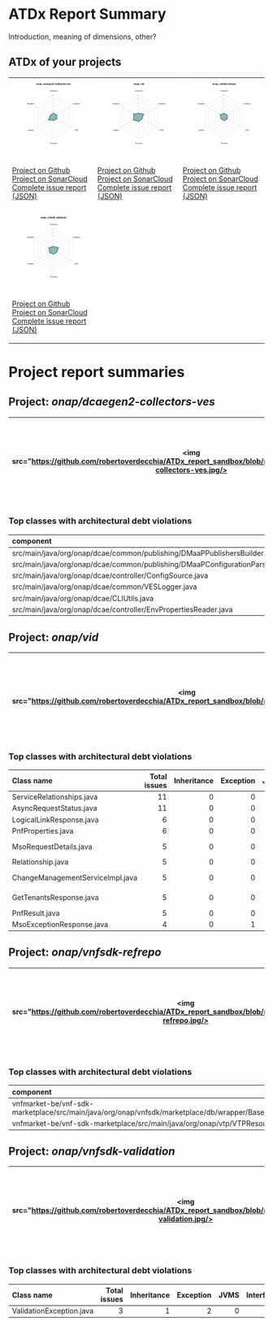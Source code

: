 
# ATDx Report Summary

Introduction, meaning of dimensions, other?

## ATDx of your projects
||||
|-|-|-|
|<img src="https://github.com/robertoverdecchia/ATDx_report_sandbox/blob/master/plots/onap_dcaegen2-collectors-ves.jpg"/> <p style="text-align:left">[Project on Github](https://github.com/onap/dcaegen2-collectors-ves) <br> [Project on SonarCloud ](https://sonarcloud.io/dashboard?id=onap_dcaegen2-collectors-ves) <br> [Complete issue report (JSON)](./json/onap_dcaegen2-collectors-ves.json)</p>|<img src="https://github.com/robertoverdecchia/ATDx_report_sandbox/blob/master/plots/onap_vid.jpg"/> <p style="text-align:left">[Project on Github](https://github.com/onap/vid) <br> [Project on SonarCloud ](https://sonarcloud.io/dashboard?id=onap_vid) <br> [Complete issue report (JSON)](./json/onap_vid.json)</p>|<img src="https://github.com/robertoverdecchia/ATDx_report_sandbox/blob/master/plots/onap_vnfsdk-refrepo.jpg"/> <p style="text-align:left">[Project on Github](https://github.com/onap/vnfsdk-refrepo) <br> [Project on SonarCloud ](https://sonarcloud.io/dashboard?id=onap_vnfsdk-refrepo) <br> [Complete issue report (JSON)](./json/onap_vnfsdk-refrepo.json)</p>
 | |
|<img src="https://github.com/robertoverdecchia/ATDx_report_sandbox/blob/master/plots/onap_vnfsdk-validation.jpg"/> <p style="text-align:left">[Project on Github](https://github.com/onap/vnfsdk-validation) <br> [Project on SonarCloud ](https://sonarcloud.io/dashboard?id=onap_vnfsdk-validation) <br> [Complete issue report (JSON)](./json/onap_vnfsdk-validation.json)</p>
# Project report summaries
## Project: _onap/dcaegen2-collectors-ves_
|<img src="https://github.com/robertoverdecchia/ATDx_report_sandbox/blob/master/plots/onap_dcaegen2-collectors-ves.jpg/>|<p style="text-align:left">[Project on Github](https://github.com/onap/dcaegen2-collectors-ves) <br> [Project on SonarCloud ](https://sonarcloud.io/dashboard?id=onap_dcaegen2-collectors-ves) <br> [Complete issue report (JSON)](./json/onap_dcaegen2-collectors-ves.json)</p>
|-|-|
### Top classes with architectural debt violations
| component                                                                   |   inheritance |   exception |   vmsmell |   interface |   threading |   complexity |   sum |
|:----------------------------------------------------------------------------|--------------:|------------:|----------:|------------:|------------:|-------------:|------:|
| src/main/java/org/onap/dcae/common/publishing/DMaaPPublishersBuilder.java   |             0 |           0 |         0 |           1 |           0 |            0 |     1 |
| src/main/java/org/onap/dcae/common/publishing/DMaaPConfigurationParser.java |             0 |           0 |         0 |           1 |           0 |            0 |     1 |
| src/main/java/org/onap/dcae/controller/ConfigSource.java                    |             0 |           0 |         0 |           1 |           0 |            0 |     1 |
| src/main/java/org/onap/dcae/common/VESLogger.java                           |             0 |           0 |         0 |           1 |           0 |            0 |     1 |
| src/main/java/org/onap/dcae/CLIUtils.java                                   |             0 |           0 |         0 |           1 |           0 |            0 |     1 |
| src/main/java/org/onap/dcae/controller/EnvPropertiesReader.java             |             0 |           0 |         0 |           1 |           0 |            0 |     1 |

## Project: _onap/vid_
|<img src="https://github.com/robertoverdecchia/ATDx_report_sandbox/blob/master/plots/onap_vid.jpg/>|<p style="text-align:left">[Project on Github](https://github.com/onap/vid) <br> [Project on SonarCloud ](https://sonarcloud.io/dashboard?id=onap_vid) <br> [Complete issue report (JSON)](./json/onap_vid.json)</p>
|-|-|
### Top classes with architectural debt violations
| Class name                       |   Total issues |   Inheritance |   Exception |   JVMS |   Interface |   Threading |   Complexity | Fully qualified name                                                                      |
|:---------------------------------|---------------:|--------------:|------------:|-------:|------------:|------------:|-------------:|:------------------------------------------------------------------------------------------|
| ServiceRelationships.java        |             11 |             0 |           0 |      0 |          11 |           0 |            0 | vid-app-common/src/main/java/org/onap/vid/aai/model/ServiceRelationships.java             |
| AsyncRequestStatus.java          |             11 |             0 |           0 |      0 |          11 |           0 |            0 | vid-app-common/src/main/java/org/onap/vid/mso/rest/AsyncRequestStatus.java                |
| LogicalLinkResponse.java         |              6 |             0 |           0 |      0 |           6 |           0 |            0 | vid-app-common/src/main/java/org/onap/vid/aai/model/LogicalLinkResponse.java              |
| PnfProperties.java               |              6 |             0 |           0 |      0 |           6 |           0 |            0 | vid-app-common/src/main/java/org/onap/vid/aai/model/PnfProperties.java                    |
| MsoRequestDetails.java           |              5 |             0 |           0 |      0 |           5 |           0 |            0 | vid-app-common/src/main/java/org/onap/vid/changeManagement/MsoRequestDetails.java         |
| Relationship.java                |              5 |             0 |           0 |      0 |           5 |           0 |            0 | vid-app-common/src/main/java/org/onap/vid/aai/model/Relationship.java                     |
| ChangeManagementServiceImpl.java |              5 |             0 |           0 |      0 |           0 |           0 |            5 | vid-app-common/src/main/java/org/onap/vid/services/ChangeManagementServiceImpl.java       |
| GetTenantsResponse.java          |              5 |             0 |           0 |      0 |           5 |           0 |            0 | vid-app-common/src/main/java/org/onap/vid/aai/model/AaiGetTenatns/GetTenantsResponse.java |
| PnfResult.java                   |              5 |             0 |           0 |      0 |           5 |           0 |            0 | vid-app-common/src/main/java/org/onap/vid/aai/model/PnfResult.java                        |
| MsoExceptionResponse.java        |              4 |             0 |           1 |      0 |           3 |           0 |            0 | vid-app-common/src/main/java/org/onap/vid/model/MsoExceptionResponse.java                 |

## Project: _onap/vnfsdk-refrepo_
|<img src="https://github.com/robertoverdecchia/ATDx_report_sandbox/blob/master/plots/onap_vnfsdk-refrepo.jpg/>|<p style="text-align:left">[Project on Github](https://github.com/onap/vnfsdk-refrepo) <br> [Project on SonarCloud ](https://sonarcloud.io/dashboard?id=onap_vnfsdk-refrepo) <br> [Complete issue report (JSON)](./json/onap_vnfsdk-refrepo.json)</p>
|-|-|
### Top classes with architectural debt violations
| component                                                                                              |   inheritance |   exception |   vmsmell |   interface |   threading |   complexity |   sum |
|:-------------------------------------------------------------------------------------------------------|--------------:|------------:|----------:|------------:|------------:|-------------:|------:|
| vnfmarket-be/vnf-sdk-marketplace/src/main/java/org/onap/vnfsdk/marketplace/db/wrapper/BaseHandler.java |             0 |           1 |         0 |           0 |           0 |            0 |     1 |
| vnfmarket-be/vnf-sdk-marketplace/src/main/java/org/onap/vtp/VTPResource.java                           |             0 |           1 |         0 |           0 |           0 |            0 |     1 |

## Project: _onap/vnfsdk-validation_
|<img src="https://github.com/robertoverdecchia/ATDx_report_sandbox/blob/master/plots/onap_vnfsdk-validation.jpg/>|<p style="text-align:left">[Project on Github](https://github.com/onap/vnfsdk-validation) <br> [Project on SonarCloud ](https://sonarcloud.io/dashboard?id=onap_vnfsdk-validation) <br> [Complete issue report (JSON)](./json/onap_vnfsdk-validation.json)</p>
|-|-|
### Top classes with architectural debt violations
| Class name               |   Total issues |   Inheritance |   Exception |   JVMS |   Interface |   Threading |   Complexity | Fully qualified name                                                           |
|:-------------------------|---------------:|--------------:|------------:|-------:|------------:|------------:|-------------:|:-------------------------------------------------------------------------------|
| ValidationException.java |              3 |             1 |           2 |      0 |           0 |           0 |            0 | csarvalidation/src/main/java/org/onap/validation/csar/ValidationException.java |

